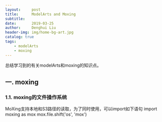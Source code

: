 ```yaml
---
layout:     post
title:      ModelArts and Moxing
subtitle:   
date:       2019-03-25
author:     Denghui Liu
header-img: img/home-bg-art.jpg
catalog: true
tags:
    - modelArts
    - moxing
---
```

总结学习到的有关modelArts和moxing的知识点。

## 一. moxing
### 1.1. moxing的文件操作系统
MoXing支持本地和S3路径的读取，为了同时使用，可以import如下语句
import moxing as mox
mox.file.shift('os', 'mox')
